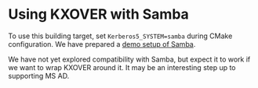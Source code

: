 # Using KXOVER with Samba

To use this building target, set `Kerberos5_SYSTEM=samba`
during CMake configuration.  We have prepared a
[demo setup of Samba](https://github.com/arpa2/docker-demo).

We have not yet explored compatibility with Samba, but
expect it to work if we want to wrap KXOVER around it.
It may be an interesting step up to supporting MS AD.

